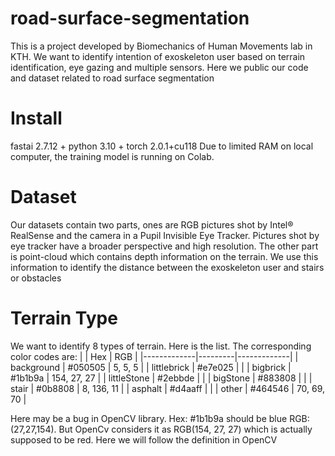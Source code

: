 # road-surface-segmentation
This is a project developed by Biomechanics of Human Movements lab in KTH. We want to identify intention of exoskeleton user based on terrain identification, eye gazing and multiple sensors. Here we public our code and dataset related to road surface segmentation
# Install
fastai 2.7.12 + python 3.10 + torch 2.0.1+cu118
Due to limited RAM on local computer, the training model is running on Colab.
# Dataset
Our datasets contain two parts, ones are RGB pictures shot by Intel® RealSense and the camera in a Pupil Invisible Eye Tracker. Pictures shot by eye tracker have a broader perspective and high resolution. The other part is point-cloud which contains depth information on the terrain. We use this information to identify the distance between the exoskeleton user and stairs or obstacles
# Terrain Type
We want to identify 8 types of terrain. Here is the list. The corresponding color codes are:
|             | Hex     | RGB         |
|-------------|---------|-------------|
| background  | #050505 | 5, 5, 5     |
| littlebrick | #e7e025 |             |
| bigbrick    | #1b1b9a | 154, 27, 27 |
| littleStone | #2ebbde |             |
| bigStone    | #883808 |             |
| stair       | #0b8808 | 8, 136, 11  |
| asphalt     | #d4aaff |             |
| other       | #464546 | 70, 69, 70  |

Here may be a bug in OpenCV library. Hex: #1b1b9a should be blue RGB:(27,27,154). But OpenCv considers it as RGB(154, 27, 27) which is actually supposed to be red. Here we will follow the definition in OpenCV
